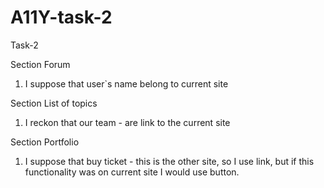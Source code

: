 # A11Y-task-2

Task-2

Section Forum

1. I suppose that user`s name belong to current site

Section List of topics

1. I reckon that our team - are link to the current site

Section Portfolio

1. I suppose that buy ticket - this is the other site, so I use link, but if this functionality was on current site I would use button.
